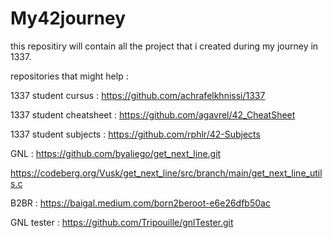 # My42journey
this repositiry will contain all the project that i created during my journey in 1337.

repositories that might help :

1337 student cursus : https://github.com/achrafelkhnissi/1337

1337 student cheatsheet : https://github.com/agavrel/42_CheatSheet
    
1337 student subjects : https://github.com/rphlr/42-Subjects

GNL : https://github.com/byaliego/get_next_line.git

https://codeberg.org/Vusk/get_next_line/src/branch/main/get_next_line_utils.c

B2BR : https://baigal.medium.com/born2beroot-e6e26dfb50ac

GNL tester : https://github.com/Tripouille/gnlTester.git
